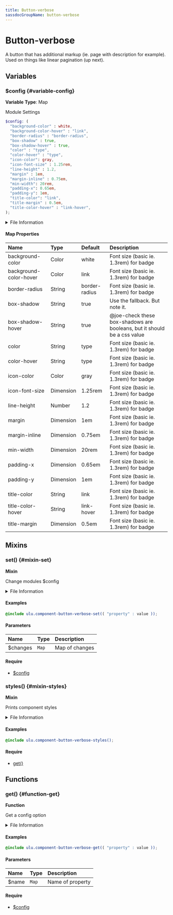 ```yaml
---
title: Button-verbose
sassdocGroupName: button-verbose
---
```



# Button-verbose

<div class="type-large">

A button that has additional markup (ie. page with description for example). Used on things like linear pagination (up next).

</div>



## Variables




<div class="sassdoc-item-header">

###  $config {#variable-config}

  <div class="sassdoc-item-header__labels">
    <span class="tag tag--primary"><strong>Variable</strong></span> <span class="tag"><strong>Type</strong>: Map</span>
  </div>

</div>

  

Module Settings
    
    

``` scss
$config: (
  "background-color" : white,
  "background-color-hover" : "link",
  "border-radius" : "border-radius",
  "box-shadow" : true,
  "box-shadow-hover" : true,
  "color" : "type",
  "color-hover" : "type",
  "icon-color": gray,
  "icon-font-size" : 1.25rem,
  "line-height" : 1.2,
  "margin" : 1em,
  "margin-inline" : 0.75em,
  "min-width": 20rem,
  "padding-x": 0.65em,
  "padding-y": 1em,
  "title-color": "link",
  "title-margin" : 0.5em,
  "title-color-hover" : "link-hover",
);
```
  


<details>
  <summary>File Information</summary>
  
- **File:** _button-verbose.scss
- **Group:** button-verbose
- **Type:** variable
- **Lines (comments):** 29-48
- **Lines (code):** 50-69

</details>

    

#### Map Properties


|Name|Type|Default|Description|
|:--|:--|:--|:--|
|background-color|Color|white|Font size (basic ie. 1.3rem) for badge|
|background-color-hover|Color|link|Font size (basic ie. 1.3rem) for badge|
|border-radius|String|border-radius|Font size (basic ie. 1.3rem) for badge|
|box-shadow|String|true|Use the fallback. But note it.|
|box-shadow-hover|String|true|@joe-check these box-shadows are booleans, but it should be a css value|
|color|String|type|Font size (basic ie. 1.3rem) for badge|
|color-hover|String|type|Font size (basic ie. 1.3rem) for badge|
|icon-color|Color|gray|Font size (basic ie. 1.3rem) for badge|
|icon-font-size|Dimension|1.25rem|Font size (basic ie. 1.3rem) for badge|
|line-height|Number|1.2|Font size (basic ie. 1.3rem) for badge|
|margin|Dimension|1em|Font size (basic ie. 1.3rem) for badge|
|margin-inline|Dimension|0.75em|Font size (basic ie. 1.3rem) for badge|
|min-width|Dimension|20rem|Font size (basic ie. 1.3rem) for badge|
|padding-x|Dimension|0.65em|Font size (basic ie. 1.3rem) for badge|
|padding-y|Dimension|1em|Font size (basic ie. 1.3rem) for badge|
|title-color|String|link|Font size (basic ie. 1.3rem) for badge|
|title-color-hover|String|link-hover|Font size (basic ie. 1.3rem) for badge|
|title-margin|Dimension|0.5em|Font size (basic ie. 1.3rem) for badge|

    
  

## Mixins




<div class="sassdoc-item-header">

###  set() {#mixin-set}

  <div class="sassdoc-item-header__labels">
    <span class="tag tag--primary"><strong>Mixin</strong></span>
  </div>

</div>

  

Change modules $config
    
    


<details>
  <summary>File Information</summary>
  
- **File:** _button-verbose.scss
- **Group:** button-verbose
- **Type:** mixin
- **Lines (comments):** 71-74
- **Lines (code):** 76-78

</details>

    

#### Examples

      


``` scss
@include ulu.component-button-verbose-set(( "property" : value ));
```
  



      

#### Parameters


|Name|Type|Description|
|:--|:--|:--|
|$changes|`Map`|Map of changes|

    

#### Require

- [$config](/sass/components/accordion/#variable-config)
  


<div class="sassdoc-item-header">

###  styles() {#mixin-styles}

  <div class="sassdoc-item-header__labels">
    <span class="tag tag--primary"><strong>Mixin</strong></span>
  </div>

</div>

  

Prints component styles
    
    


<details>
  <summary>File Information</summary>
  
- **File:** _button-verbose.scss
- **Group:** button-verbose
- **Type:** mixin
- **Lines (comments):** 90-92
- **Lines (code):** 94-138

</details>

    

#### Examples

      


``` scss
@include ulu.component-button-verbose-styles();
```
  



      

#### Require

- [get()](/sass/components/accordion/#function-get)
  
  

## Functions




<div class="sassdoc-item-header">

###  get() {#function-get}

  <div class="sassdoc-item-header__labels">
    <span class="tag tag--primary"><strong>Function</strong></span>
  </div>

</div>

  

Get a config option
    
    


<details>
  <summary>File Information</summary>
  
- **File:** _button-verbose.scss
- **Group:** button-verbose
- **Type:** function
- **Lines (comments):** 80-83
- **Lines (code):** 85-88

</details>

    

#### Examples

      


``` scss
@include ulu.component-button-verbose-get(( "property" : value ));
```
  



      

#### Parameters


|Name|Type|Description|
|:--|:--|:--|
|$name|`Map`|Name of property|

    

#### Require

- [$config](/sass/components/accordion/#variable-config)
  
  
  